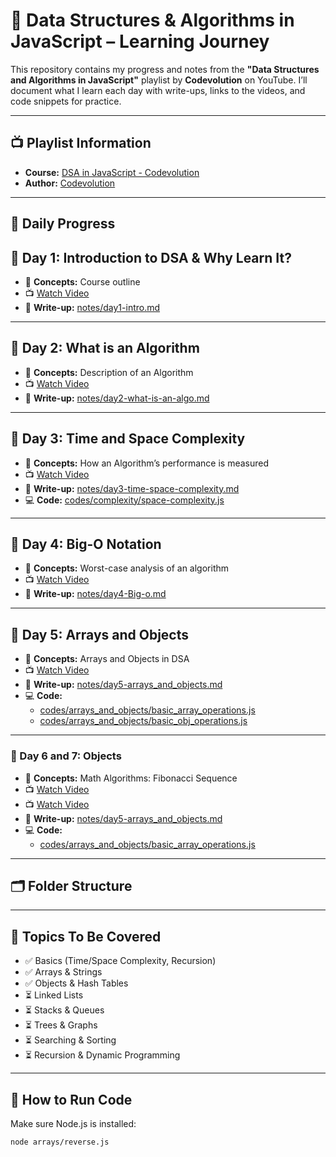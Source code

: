 # 📘 Data Structures & Algorithms in JavaScript – Learning Journey

This repository contains my progress and notes from the **"Data Structures and Algorithms in JavaScript"** playlist by **Codevolution** on YouTube. I’ll document what I learn each day with write-ups, links to the videos, and code snippets for practice.

---

## 📺 Playlist Information

- **Course:** [DSA in JavaScript - Codevolution](https://youtube.com/playlist?list=PLC3y8-rFHvwjPxNAKvZpdnsr41E0fCMMP)
- **Author:** [Codevolution](https://www.youtube.com/@Codevolution)

---

## 📅 Daily Progress

## 📌 Day 1: Introduction to DSA & Why Learn It?

- 🧠 **Concepts:** Course outline  
- 📺 [Watch Video](https://youtu.be/tT9k_3g9rGk?si=6Z5TAxH8Cvle7ap9)  
- 📝 **Write-up:** [notes/day1-intro.md](https://github.com/techrook/Learning_DSA_Javascript/blob/main/notes/day1-intro.md)

---

## 📌 Day 2: What is an Algorithm

- 🧠 **Concepts:** Description of an Algorithm  
- 📺 [Watch Video](https://youtu.be/vVYG8TNN7hg?si=166JKhM944Dpgetv)  
- 📝 **Write-up:** [notes/day2-what-is-an-algo.md](https://github.com/techrook/Learning_DSA_Javascript/blob/main/notes/day2-what-is-an-algo.md)

---

## 📌 Day 3: Time and Space Complexity

- 🧠 **Concepts:** How an Algorithm’s performance is measured  
- 📺 [Watch Video](https://youtu.be/Fo2Qnw5pMGo?si=ZHuu80snvFhWhO7s)  
- 📝 **Write-up:** [notes/day3-time-space-complexity.md](https://github.com/techrook/Learning_DSA_Javascript/blob/main/notes/day3-time-space-complexity.md)  
- 💻 **Code:** [codes/complexity/space-complexity.js](https://github.com/techrook/Learning_DSA_Javascript/blob/main/codes/complexity/space-complexity.js)

---

## 📌 Day 4: Big-O Notation

- 🧠 **Concepts:** Worst-case analysis of an algorithm  
- 📺 [Watch Video](https://youtu.be/3yUuo7TqMW8?si=vUrb675tTZ_puALW)  
- 📝 **Write-up:** [notes/day4-Big-o.md](https://github.com/techrook/Learning_DSA_Javascript/blob/main/notes/day4-Big-o.md)

---

## 📌 Day 5: Arrays and Objects

- 🧠 **Concepts:** Arrays and Objects in DSA  
- 📺 [Watch Video](https://youtu.be/tQjd29Rmo_A?si=k1mhu-ml3GBvKE3t)  
- 📝 **Write-up:** [notes/day5-arrays_and_objects.md](https://github.com/techrook/Learning_DSA_Javascript/blob/main/notes/day5-arrays_and_objects.md)  
- 💻 **Code:**  
  - [codes/arrays_and_objects/basic_array_operations.js](https://github.com/techrook/Learning_DSA_Javascript/blob/main/codes/arrays_and_objects/basic_array_operations.js)  
  - [codes/arrays_and_objects/basic_obj_operations.js](https://github.com/techrook/Learning_DSA_Javascript/blob/main/codes/arrays_and_objects/basic_obj_operations.js)

---


### 📌 Day 6 and 7: Objects
- 🧠 **Concepts:** Math Algorithms: Fibonacci Sequence  
- 📺 [Watch Video](https://youtu.be/Eivk4lyC00E?si=C9ORPgtsaNBONchS)
- 📺 [Watch Video](https://youtu.be/tQjd29Rmo_A?si=k1mhu-ml3GBvKE3t)   
- 📝 **Write-up:** [notes/day5-arrays_and_objects.md](https://github.com/techrook/Learning_DSA_Javascript/blob/main/notes/day6&7-math-algo-fibonacci-sequence.md)  
- 💻 **Code:**  
  - [codes/arrays_and_objects/basic_array_operations.js](https://github.com/techrook/Learning_DSA_Javascript/blob/main/codes/math_Algorithms/fibonacci.js)  


---
<!-- ---
### 📌 Day 7: Linked List - Theory & Implementation
- 🧠 **Concepts:** Nodes, Head/Tail, Traversal, Insertion, Deletion
- 📺 [Watch Video](https://youtu.be/nquZKh7cT4M?si=Fht1kRoU8aFMPDKP)
- 📝 **Write-up:** `notes/day7-linked-list.md`
- 💻 **Code:** `linked-list/singlyLinkedList.js`

--- -->

## 🗂️ Folder Structure


---

## 🧠 Topics To Be Covered

- ✅ Basics (Time/Space Complexity, Recursion)
- ✅ Arrays & Strings
- ✅ Objects & Hash Tables
- ⏳ Linked Lists
- ⏳ Stacks & Queues
- ⏳ Trees & Graphs
- ⏳ Searching & Sorting
- ⏳ Recursion & Dynamic Programming

---

## 🏃 How to Run Code

Make sure Node.js is installed:

```bash
node arrays/reverse.js
